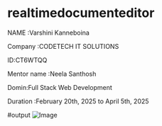 # realtimedocumenteditor

NAME :Varshini Kanneboina

Company :CODETECH IT SOLUTIONS

ID:CT6WTQQ

Mentor name :Neela Santhosh

Domin:Full Stack Web Development

Duration :February 20th, 2025 to April 5th, 2025

#output
![Image](https://github.com/user-attachments/assets/1b1f5239-5727-48fc-82c2-fda73bcb2a8e)
